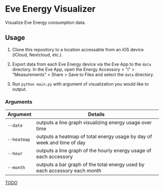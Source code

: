 # Eve Energy Visualizer
Visualize Eve Energy consumption data.

## Usage

1. Clone this repository to a location accessable from an iOS device (iCloud, Nextcloud, etc.).

2. Export data from each Eve Energy device via the Eve App to the `data` directory. In the Eve App, open the Energy Accessory > "i" > "Measurements" > Share > Save to Files and select the `data` directory.

3. Run `python main.py` with argument of visualization you would like to output.


### Arguments

| Argument | Details |
| --- | --- |
| `--date` | outputs a line graph visualizing energy usage over time |
| `--heatmap` | outputs a heatmap of total energy usage by day of week and time of day |
| `--hour` | outputs a line graph of the hourly energy usage of each accessory |
| `--month` | outputs a bar graph of the total energy used by each accessory each month |


[TODO](TODO.md)
